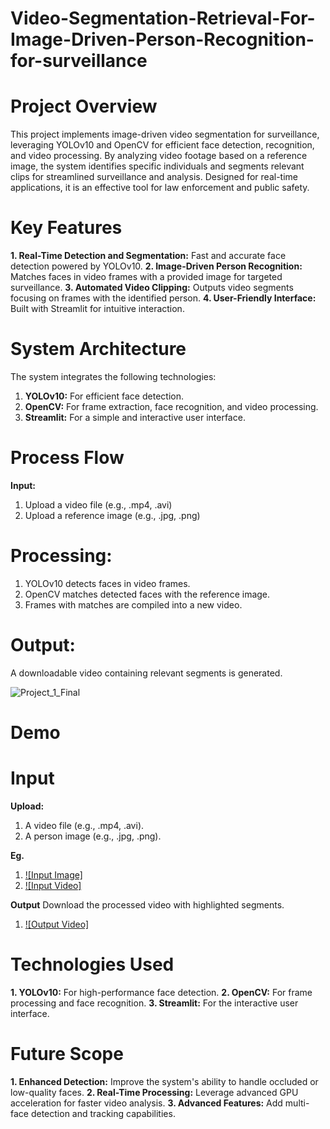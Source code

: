 # Video-Segmentation-Retrieval-For-Image-Driven-Person-Recognition-for-surveillance

# Project Overview
This project implements image-driven video segmentation for surveillance, leveraging YOLOv10 and OpenCV for efficient face detection, recognition, and video processing. By analyzing video footage based on a reference image, the system identifies specific individuals and segments relevant clips for streamlined surveillance and analysis. Designed for real-time applications, it is an effective tool for law enforcement and public safety.

# Key Features
**1. Real-Time Detection and Segmentation:** Fast and accurate face detection powered by YOLOv10.
**2. Image-Driven Person Recognition:** Matches faces in video frames with a provided image for targeted surveillance.
**3. Automated Video Clipping:** Outputs video segments focusing on frames with the identified person.
**4. User-Friendly Interface:** Built with Streamlit for intuitive interaction.

# System Architecture
The system integrates the following technologies:

1. **YOLOv10:** For efficient face detection.
2. **OpenCV:** For frame extraction, face recognition, and video processing.
3. **Streamlit:** For a simple and interactive user interface.

# Process Flow
**Input:**
1. Upload a video file (e.g., .mp4, .avi)
2. Upload a reference image (e.g., .jpg, .png)

# Processing:
1. YOLOv10 detects faces in video frames.
2. OpenCV matches detected faces with the reference image.
3. Frames with matches are compiled into a new video.

# Output:
A downloadable video containing relevant segments is generated.

![Project_1_Final](https://github.com/user-attachments/assets/b63a6504-38ee-42f4-8ea1-1c9461cdf0a9)

# Demo
# Input
**Upload:**
1. A video file (e.g., .mp4, .avi).
2. A person image (e.g., .jpg, .png).

**Eg.**
1. [![Input Image]](https://github.com/dip2109/Video-Segmentation-Retrieval-For-Image-Driven-Person-Recognition-for-surveillance/blob/main/Tom_Cruise.jpg)
2. [![Input Video]](https://github.com/dip2109/Video-Segmentation-Retrieval-For-Image-Driven-Person-Recognition-for-surveillance/blob/main/video_footage.mp4)

**Output**
Download the processed video with highlighted segments.
1. [![Output Video]](https://github.com/dip2109/Video-Segmentation-Retrieval-For-Image-Driven-Person-Recognition-for-surveillance/blob/main/segmented_video.mp4)


# Technologies Used
**1. YOLOv10:** For high-performance face detection.
**2. OpenCV:** For frame processing and face recognition.
**3. Streamlit:** For the interactive user interface.

# Future Scope
**1. Enhanced Detection:** Improve the system's ability to handle occluded or low-quality faces.
**2. Real-Time Processing:** Leverage advanced GPU acceleration for faster video analysis.
**3. Advanced Features:** Add multi-face detection and tracking capabilities.

